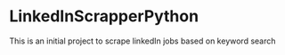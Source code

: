 # LinkedInScrapperPython
This is an initial project to scrape linkedIn jobs based on keyword search
